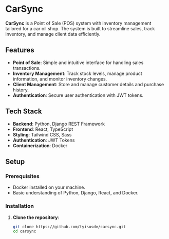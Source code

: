 # CarSync

**CarSync** is a Point of Sale (POS) system with inventory management tailored for a car oil shop. The system is built to streamline sales, track inventory, and manage client data efficiently.

## Features

- **Point of Sale**: Simple and intuitive interface for handling sales transactions.
- **Inventory Management**: Track stock levels, manage product information, and monitor inventory changes.
- **Client Management**: Store and manage customer details and purchase history.
- **Authentication**: Secure user authentication with JWT tokens.

## Tech Stack

- **Backend**: Python, Django REST Framework
- **Frontend**: React, TypeScript
- **Styling**: Tailwind CSS, Sass
- **Authentication**: JWT Tokens
- **Containerization**: Docker

## Setup

### Prerequisites

- Docker installed on your machine.
- Basic understanding of Python, Django, React, and Docker.

### Installation

1. **Clone the repository**:
   ```bash
   git clone https://github.com/tyisusdv/carsync.git
   cd carsync

